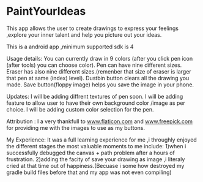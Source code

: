 # PaintYourIdeas
This app allows the user to create drawings to express your feelings ,explore your inner talent and help you picture out your ideas.

This is a android app ,minimum supported sdk is 4

Usage details:
You can currently draw in 9 colors (after you click pen icon (after tools) you can choose color).
Pen can have nine different sizes.
Eraser has also nine different sizes.(remenber that size of eraser is larger that pen at same (index) level).
Dustbin button clears all the drawing you made.
Save button(floppy image) helps you save the image in your phone.

Updates:
I will be adding diffrent textures of pen soon.
I will be adding feature to allow user to have their own background color /image as per choice.
I will be adding custom color selection for the pen.


Attribution :
I a very thankfull to www.flaticon.com and www.freepick.com for providing me with the images to use as my buttons.

My Experience:
It was a full learning experience for me ,i throughly enjoyed the different stages the most valuable moments to me include:
1)when i successfully debugged the canvas + path problem after a hours of frustration.
2)adding the facity of save your drawing as image ,i literaly cried at that time out of happiness.(Becuase i some how destroyed my gradle build files before that and my app was not even compiling)
